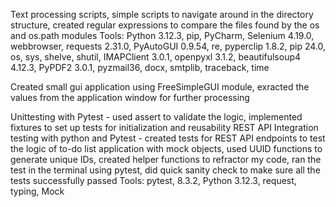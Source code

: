 Text processing scripts, simple scripts to navigate around in the directory structure, created regular expressions to compare the files found by the os and os.path modules
Tools: Python 3.12.3, pip, PyCharm, Selenium 4.19.0, webbrowser, requests 2.31.0, PyAutoGUI 0.9.54, re, pyperclip 1.8.2, pip 24.0, os, sys, shelve, shutil, IMAPClient 3.0.1, openpyxl 3.1.2, beautifulsoup4 4.12.3, PyPDF2 3.0.1, pyzmail36, docx, smtplib, traceback, time

Created small gui application using FreeSimpleGUI module, exracted the values from the application window for further processing

Unittesting with Pytest - used assert to validate the logic, implemented fixtures to set up tests for initialization and reusability
REST API Integration testing with python and Pytest - created tests for REST API endpoints to test the logic of to-do list application with mock objects, used UUID functions to generate unique IDs, created helper functions
to refractor my code, ran the test in the terminal using pytest, did quick sanity check to make sure all the tests successfully passed
Tools:  pytest, 8.3.2, Python 3.12.3, request, typing, Mock
